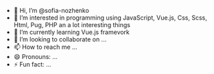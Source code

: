 - 👋 Hi, I’m @sofia-nozhenko
- 👀 I’m interested in programming using JavaScript, Vue.js, Css, Scss, Html, Pug, PHP an a lot interesting things
- 🌱 I’m currently learning Vue.js framevork
- 💞️ I’m looking to collaborate on ...
- 📫 How to reach me ...
- 😄 Pronouns: ...
- ⚡ Fun fact: ...

<!---
sofia-nozhenko/sofia-nozhenko is a ✨ special ✨ repository because its `README.md` (this file) appears on your GitHub profile.
You can click the Preview link to take a look at your changes.
--->
